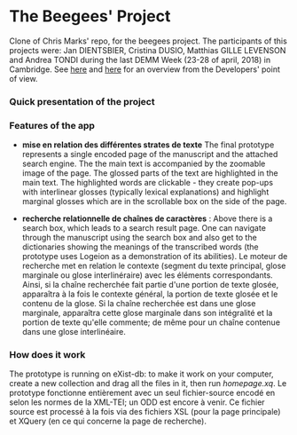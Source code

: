 # The Beegees' Project
Clone of Chris Marks' repo, for the beegees project. The participants of this projects were: Jan DIENTSBIER, Cristina DUSIO, Matthias GILLE LEVENSON and Andrea TONDI during the last DEMM Week (23-28 of april, 2018) in Cambridge. See [here](https://specialcollections-blog.lib.cam.ac.uk/?p=16181) and [here](https://specialcollections-blog.lib.cam.ac.uk/?p=16181) for an overview from the Developers' point of view.   

### Quick presentation of the project
 


### Features of the app


+ **mise en relation des différentes strates de texte** The final prototype represents a single encoded page of the manuscript and the attached search engine. The the main text is accompanied by the zoomable image of the page. The glossed parts of the text are highlighted in the main text. The highlighted words are clickable - they create pop-ups with interlinear glosses (typically lexical explanations) and highlight marginal glosses which are in the scrollable box on the side of the page.

- **recherche relationnelle de chaînes de caractères** :
Above there is a search box, which leads to a search result page. One can navigate through the manuscript using the search box and also get to the dictionaries showing the meanings of the transcribed words (the prototype uses Logeion as a demonstration of its abilities).
 Le moteur de recherche met en relation le contexte (segment du texte principal, glose marginale ou glose interlinéraire) avec les éléments correspondants. Ainsi, si la chaîne recherchée fait partie d'une portion de texte glosée, apparaîtra à la fois le contexte général, la portion de texte glosée et le contenu de la glose. Si la chaîne recherchée est dans une glose marginale, apparaîtra cette glose marginale dans son intégralité et la portion de texte qu'elle commente; de même pour un chaîne contenue dans une glose interlinéaire.   

### How does it work


The prototype is running on eXist-db: to make it work on your computer, create a new collection and drag all the files in it, then run *homepage.xq*. Le prototype fonctionne entièrement avec un seul fichier-source encodé en selon les normes de la XML-TEI; un ODD est encore à venir. Ce fichier source est processé à la fois via des fichiers XSL (pour la page principale) et XQuery (en ce qui concerne la page de recherche). 


